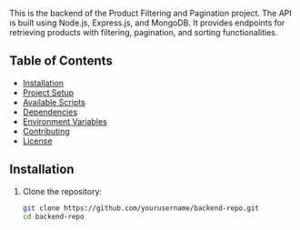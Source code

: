 
This is the backend of the Product Filtering and Pagination project. The API is built using Node.js, Express.js, and MongoDB. It provides endpoints for retrieving products with filtering, pagination, and sorting functionalities.

## Table of Contents

- [Installation](#installation)
- [Project Setup](#project-setup)
- [Available Scripts](#available-scripts)
- [Dependencies](#dependencies)
- [Environment Variables](#environment-variables)
- [Contributing](#contributing)
- [License](#license)

## Installation

1. Clone the repository:

   ```bash
   git clone https://github.com/yourusername/backend-repo.git
   cd backend-repo